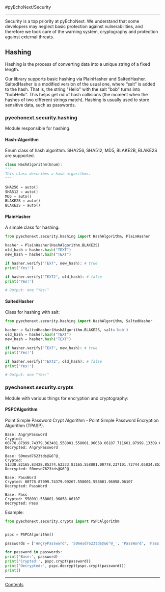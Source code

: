 #pyEchoNext/Security

---

Security is a top priority at pyEchoNext. We understand that some developers may neglect basic protection against vulnerabilities, and therefore we took care of the warning system, cryptography and protection against external threats.

## Hashing
Hashing is the process of converting data into a unique string of a fixed length.

Our library supports basic hashing via PlainHasher and SaltedHasher. SaltedHasher is a modified version of the usual one, where “salt” is added to the hash. That is, the string "Hello" with the salt "bob" turns into "bobHello". This helps get rid of hash collisions (the moment when the hashes of two different strings match). Hashing is usually used to store sensitive data, such as passwords.

### pyechonext.security.hashing
Module responsible for hashing.

#### Hash-Algorithm
Enum class of hash algorithm. SHA256, SHA512, MD5, BLAKE2B, BLAKE2S are supported.

```python
class HashAlgorithm(Enum):
"""
This class describes a hash algorithms.
"""

SHA256 = auto()
SHA512 = auto()
MD5 = auto()
BLAKE2B = auto()
BLAKE2S = auto()
```

#### PlainHasher
A simple class for hashing:

```python
from pyechonext.security.hashing import HashAlgorithm, PlainHasher

hasher = PlainHasher(HashAlgorithm.BLAKE2S)
old_hash = hasher.hash("TEXT")
new_hash = hasher.hash("TEXT")

if hasher.verify("TEXT", new_hash): # true
print('Yes!')

if hasher.verify("TEXT2", old_hash): # false
print('Yes!')

# Output: one "Yes!"
```

#### SaltedHasher
Class for hashing with salt:

```python
from pyechonext.security.hashing import HashAlgorithm, SaltedHasher

hasher = SaltedHasher(HashAlgorithm.BLAKE2S, salt='bob')
old_hash = hasher.hash("TEXT")
new_hash = hasher.hash("TEXT")

if hasher.verify("TEXT", new_hash): # true
print('Yes!')

if hasher.verify("TEXT2", old_hash): # false
print('Yes!')

# Output: one "Yes!"
```

### pyechonext.security.crypts
Module with various things for encryption and cryptography:

#### PSPCAlgorithm
Point Simple Password Crypt Algorithm - Point Simple Password Encryption Algorithm (TPASP).

```
Base: AngryPassword
Crypted: 00778.87999.74379.363401.558001.558001.96058.06107.711601.87999.13309.07469.50075
Decrypted: AngryPassword

Base: S0mesd7623tds@&6^@_
Crypted: 51338.82165.83428.85374.62333.82165.558001.00778.237101.72744.05834.85374.53284.00778.558001.77588.39559.69024.19727
Decrypted: S0mesd7623tds@&6^@_

Base: PassWord
Crypted: 00778.87999.74379.99267.558001.558001.96058.06107
Decrypted: PassWord

Base: Pass
Crypted: 558001.558001.96058.06107
Decrypted: Pass
```

Example:

```python
from pyechonext.security.crypts import PSPCAlgorithm


pspc = PSPCAlgorithm()

passwords = ['AngryPassword', 'S0mesd7623tds@&6^@_', 'PassWord', 'Pass']

for password in passwords:
print('Base:', password)
print('Crypted:', pspc.crypt(password))
print('Decrypted:', pspc.decrypt(pspc.crypt(password)))
print()
```

---

[Contents](./index.md)

